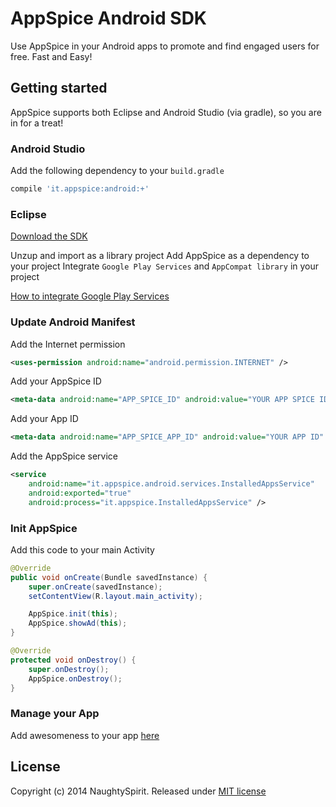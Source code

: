 # AppSpice Android SDK

Use AppSpice in your Android apps to promote and find engaged users for free.
Fast and Easy!

## Getting started

AppSpice supports both Eclipse and Android Studio (via gradle), so you are in
for a treat!

### Android Studio

Add the following dependency to your `build.gradle`

``` groovy
compile 'it.appspice:android:+'
```

### Eclipse

[Download the SDK](https://github.com/naughtyspirit/appspice/archive/master.zip)

Unzup and import as a library project
Add AppSpice as a dependency to your project
Integrate ``Google Play Services`` and ``AppCompat library`` in your project

[How to integrate Google Play Services](https://developer.android.com/google/play-services/setup.html)

### Update Android Manifest

Add the Internet permission

``` xml
<uses-permission android:name="android.permission.INTERNET" />
```

Add your AppSpice ID

``` xml
<meta-data android:name="APP_SPICE_ID" android:value="YOUR APP SPICE ID" />
```

Add your App ID

``` xml
<meta-data android:name="APP_SPICE_APP_ID" android:value="YOUR APP ID" />
```

Add the AppSpice service

``` xml
<service
    android:name="it.appspice.android.services.InstalledAppsService"
    android:exported="true"
    android:process="it.appspice.InstalledAppsService" />
```

### Init AppSpice

Add this code to your main Activity

``` java
@Override
public void onCreate(Bundle savedInstance) {
    super.onCreate(savedInstance);
    setContentView(R.layout.main_activity);

    AppSpice.init(this);
    AppSpice.showAd(this);
}

@Override
protected void onDestroy() {
    super.onDestroy();
    AppSpice.onDestroy();
}
```

### Manage your App

Add awesomeness to your app [here](http://www.appspice.it/manage/apps/)

## License

Copyright (c) 2014 NaughtySpirit. Released under [MIT license](http://www.opensource.org/licenses/mit-license.php)
